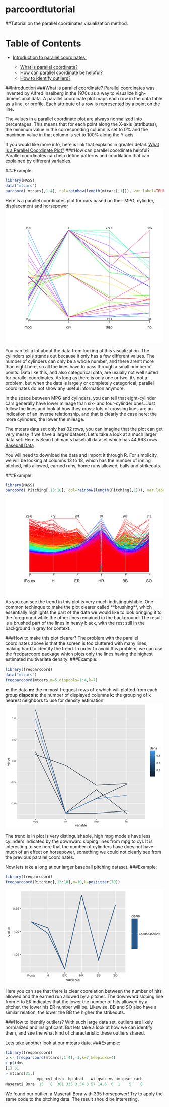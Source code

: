 # parcoordtutorial
##Tutorial on the parallel coordinates visualization method.

Table of Contents
=================

  * [Introduction to parallel coordinates.](#introduction)

    * [What is parallel coordinate?](#what)
    * [How can parallel coordinate be helpful?](#what)
    * [How to identify outliers?](#what)
  
##Introduction
###What is parallel coordinate? 
Parallel coordinates was invented by Alfred Inselberg in the 1970s as a way to visualize high-dimensional data. A parallel coordinate plot maps each row in the data table as a line, or profile. Each attribute of a row is represented by a point on the line. 

The values in a parallel coordinate plot are always normalized into percentages. This means that for each point along the X-axis (attributes), the minimum value in the corresponding column is set to 0% and the maximum value in that column is set to 100% along the Y-axis. 

If you would like more info, here is link that explains in greater detail.
[What is a Parallel Coordinate Plot?](https://docs.tibco.com/pub/sfire-analyst/7.5.0/doc/html/WebHelp/para/para_what_is_a_parallel_coordinate_plot.htm)
###How can parallel coordinate helpful?
Parallel coordinates can help define patterns and coorlilation that can explained by different variables. 

###Example:
```R
library(MASS)
data("mtcars")
parcoord( mtcars[,1:4], col=rainbow(length(mtcars[,1])), var.label=TRUE)
```
Here is a parallel coordinates plot for cars based on their MPG, cylinder, displacement and horsepower 
<img src="plots/carpar.png">

You can tell a lot about the data from looking at this visualization. The cylinders axis stands out because it only has a few different values. The number of cylinders can only be a whole number, and there aren’t more than eight here, so all the lines have to pass through a small number of points. Data like this, and also categorical data, are usually not well suited for parallel coordinates. As long as there is only one or two, it’s not a problem, but when the data is largely or completely categorical, parallel coordinates do not show any useful information anymore.

In the space between MPG and cylinders, you can tell that eight-cylinder cars generally have lower mileage than six- and four-cylinder ones. Just follow the lines and look at how they cross: lots of crossing lines are an indication of an inverse relationship, and that is clearly the case here: the more cylinders, the lower the mileage.

The mtcars data set only has 32 rows, you can imagine that the plot can get very messy if we have a larger dataset. Let's take a look at a much larger data set. 
Here is Sean Lahman's baseball dataset which has 44,963 rows. 
[Baseball Data](http://www.seanlahman.com/baseball-archive/statistics/)

You will need to download the data and import it through R. For simplicity, we will be looking at columns 13 to 18, which has the number of inning pitched, hits allowed, earned runs, home runs allowed, balls and strikeouts.


###Example:
```R
library(MASS) 
parcoord( Pitching[,13:18], col=rainbow(length(Pitching[,1])), var.label=TRUE)
```

<img src="plots/pitching.png">
As you can see the trend in this plot is very much indistinguishible. One common techinque to make the plot clearer called **brushing**, which essentially highlights the part of the data we would like to look bringing it to the foreground while the other lines remained in the background. The result is a brushed part of the lines in heavy black, with the rest still in the background in gray for context. 

###How to make this plot clearer?
The problem with the parallel coordinates above is that the screen is too cluttered with many lines, making hard to identify the trend. In order to avoid this problem, we can use the fredparcoord package which plots only the lines having the highest estimated multivariate density.
###Example:
```R
library(freqparcoord)
data("mtcars")
freqparcoord(mtcars,m=5,dispcols=1:4,k=7)
```
**x:** the data
**m:** the m most frequest rows of x which will plotted from each group
**dispcols:** the number of displayed columns
**k:** the grouping of k nearest neighbors to use for density estimation
<img src="plots/car_freq.png">

The trend is in plot is very distinguishable, high mpg models have less cylinders indicated by the downward sloping lines from mpg to cyl. It is interesting to see here that the number of cylinders have does not have much of an effect on horsepower, something we could not clearly see from the previous parallel coordinates.  

Now lets take a long at our larger baseball pitching dataset. 
###Example:
```R
library(freqparcoord)
freqparcoord(Pitching[,13:18],m=10,k=posjitter(70)) 
```
<img src="plots/freq_pitching.png">

Here you can see that there is clear coorelation between the number of hits allowed and the earned run allowed by a pitcher. The downward sloping line from H to ER indicates that the lower the number of hits allowed by a pitcher, the lower his ER number will be. Likewise, BB and SO also have a similar relation, the lower the BB the higher the strikeouts. 

###How to identify outliers?
With such large data set, outliers are likely normalized and insignficant. But lets take a look at how we can identify them, and see the what kind of characteristic these outliers shared. 

Lets take another look at our mtcars data.
###Example:
```R
library(freqparcoord)
p <- freqparcoord(mtcars[,1:4],-1,k=7,keepidxs=4)
> p$idxs
[1] 31
> mtcars[31,]
              mpg cyl disp  hp drat   wt qsec vs am gear carb
Maserati Bora  15   8  301 335 3.54 3.57 14.6  0  1    5    8
```

We found our outlier, a Maserati Bora with 335 horsepower! Try to apply the same code to the pitching data. The result should be interesting. 

